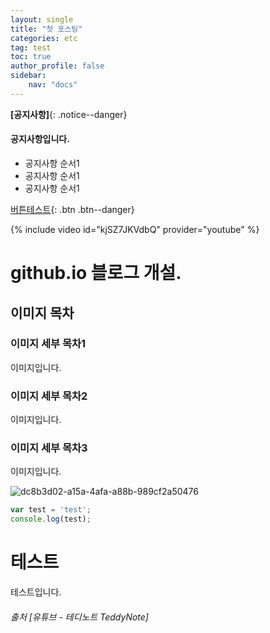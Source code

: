 ```yaml
---
layout: single
title: "첫 포스팅"
categories: etc
tag: test
toc: true
author_profile: false
sidebar: 
    nav: "docs"
---
```


**[공지사항]**{: .notice--danger}

<div class="notice--success">
<h4>공지사항입니다.</h4>
<ul>
    <li>공지사항 순서1</li>
    <li>공지사항 순서1</li>
    <li>공지사항 순서1</li>
</ul>
</div>

[버튼테스트](https://google.com){: .btn .btn--danger}

{% include video id="kjSZ7JKVdbQ" provider="youtube" %}

# github.io 블로그 개설.

## 이미지 목차

### 이미지 세부 목차1

이미지입니다.

### 이미지 세부 목차2

이미지입니다.

### 이미지 세부 목차3

이미지입니다.

![dc8b3d02-a15a-4afa-a88b-989cf2a50476](../../images/2021-11-22-first/dc8b3d02-a15a-4afa-a88b-989cf2a50476.jpg)

```javascript
var test = 'test';
console.log(test);

```

# 테스트

테스트입니다.

###### 출처 [유튜브 - 테디노트 TeddyNote]

